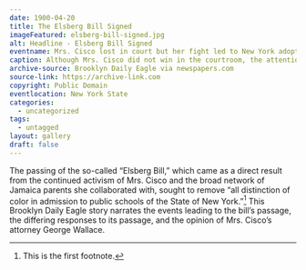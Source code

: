 ```yaml
---
date: 1900-04-20
title: The Elsberg Bill Signed
imageFeatured: elsberg-bill-signed.jpg
alt: Headline - Elsberg Bill Signed
eventname: Mrs. Cisco lost in court but her fight led to New York adopting a new law to end legal segregation in schools.  
caption: Although Mrs. Cisco did not win in the courtroom, the attention she brought to segregated schooling in New York led to the adoption of a new law that ended legal segregation in schools. This legislation was regularly referred to as “the Elsberg Bill” because state senator Nathaniel Elsberg introduced the bill. This Brooklyn Daily Eagle story narrates the events leading to the bill’s passage, the differing responses after its signing, and the opinion of Mrs. Cisco’s attorney George Wallace. 
archive-source: Brooklyn Daily Eagle via newspapers.com
source-link: https://archive-link.com
copyright: Public Domain
eventlocation: New York State
categories:
  - uncategorized
tags:
  - untagged
layout: gallery
draft: false
---
```


The passing of the so-called “Elsberg Bill,” which came as a direct result from the continued activism of Mrs. Cisco and the broad network of Jamaica parents she collaborated with, sought to remove “all distinction of color in admission to public schools of the State of New York.”[^1] This Brooklyn Daily Eagle story narrates the events leading to the bill’s passage, the differing responses to its passage, and the opinion of Mrs. Cisco’s attorney George Wallace.

[^1]: This is the first footnote.
